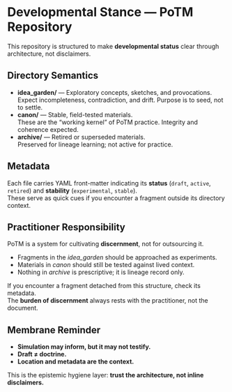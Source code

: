 # Developmental Stance — PoTM Repository

This repository is structured to make **developmental status** clear through architecture, not disclaimers.

## Directory Semantics

- **idea_garden/** — Exploratory concepts, sketches, and provocations.  
  Expect incompleteness, contradiction, and drift. Purpose is to seed, not to settle.  
- **canon/** — Stable, field-tested materials.  
  These are the “working kernel” of PoTM practice. Integrity and coherence expected.  
- **archive/** — Retired or superseded materials.  
  Preserved for lineage learning; not active for practice.

## Metadata

Each file carries YAML front-matter indicating its **status** (`draft`, `active`, `retired`) and **stability** (`experimental`, `stable`).  
These serve as quick cues if you encounter a fragment outside its directory context.

## Practitioner Responsibility

PoTM is a system for cultivating **discernment**, not for outsourcing it.  
- Fragments in the *idea_garden* should be approached as experiments.  
- Materials in *canon* should still be tested against lived context.  
- Nothing in *archive* is prescriptive; it is lineage record only.

If you encounter a fragment detached from this structure, check its metadata.  
The **burden of discernment** always rests with the practitioner, not the document.

## Membrane Reminder

- **Simulation may inform, but it may not testify.**  
- **Draft ≠ doctrine.**  
- **Location and metadata are the context.**

This is the epistemic hygiene layer: **trust the architecture, not inline disclaimers.**
